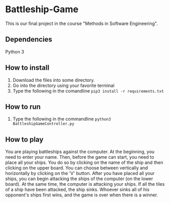 # Battleship-Game
This is our final project in the course "Methods in Software Engineering".

## Dependencies
Python 3

## How to install
1. Download the files into some directory.
2. Go into the directory using your favorite terminal
3. Type the following in the comandline  `pip3 install -r requirements.txt`

## How to run
1. Type the following in the commandline `python3 BattleshipGameController.py`

## How to play
You are playing battleships against the computer.
At the beginning, you need to enter your name.
Then, before the game can start, you need to place all your ships.
You do so by clicking on the name of the ship and then clicking on the upper board.
You can choose between vertically and horizontally by clicking on the 'V' button.
After you have placed all your ships, you can begin attacking the ships of the computer (on the lower board).
At the same time, the computer is attacking your ships.
If all the tiles of a ship have been attacked, the ship sinks.
Whoever sinks all of his opponent's ships first wins, and the game is over when there is a winner.